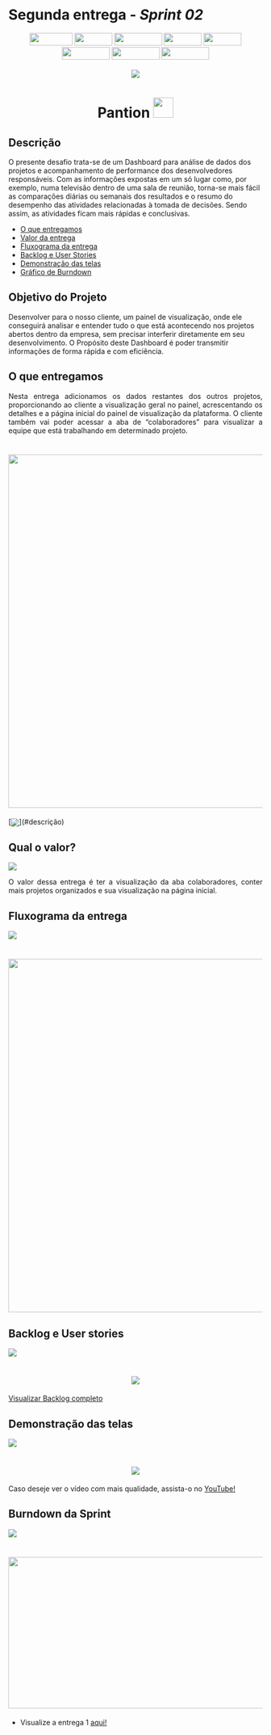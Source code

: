 # Segunda entrega - _Sprint 02_
<p align="center"><img src="https://img.shields.io/badge/HTML5-E34F26?style=for-the-badge&logo=html5&logoColor=white" width = "85px" height="25px"> <img src="https://img.shields.io/badge/CSS3-1572B6?style=for-the-badge&logo=css3&logoColor=white" width = "75px" height="25px"> <img src="https://img.shields.io/badge/JavaScript-F7DF1E?style=for-the-badge&logo=javascript&logoColor=black" width = "95px" height="25px"> <img src="https://img.shields.io/badge/Node.js-43853D?style=for-the-badge&logo=node.js&logoColor=white" width = "75px" height="25px"> <img src="https://img.shields.io/badge/npm-CB3837?style=for-the-badge&logo=npm&logoColor=white" width = "75px" height="25px"> <img src="https://img.shields.io/badge/Express.js-404D59?style=for-the-badge&logo=express&logoColor=white" width = "95px" height="25px"> <img src="https://img.shields.io/badge/Bootstrap-563D7C?style=for-the-badge&logo=bootstrap&logoColor=white" width = "95px" height="25px"> <img src="https://img.shields.io/badge/PostgreSQL-316192?style=for-the-badge&logo=postgresql&logoColor=white" width = "95px" height="25px"><br><br>
<img src="https://img.shields.io/badge/Status-EM%20ANDAMENTO-orange?style=for-the-badge&logo=appveyor"></p>

<h1 align="center"> Pantion <img src="https://github.com/roogercamargo/FatecAPI-02/blob/main/doc/logo/logocor1.png" width="40"></h2>

<h2>Descrição</h2>

 O presente desafio trata-se de um Dashboard para análise de dados dos projetos e acompanhamento de performance dos desenvolvedores responsáveis. Com as informações expostas em um só lugar como, por exemplo, numa televisão dentro de uma sala de reunião, torna-se mais fácil as comparações diárias ou semanais dos resultados e o resumo do desempenho das atividades relacionadas à tomada de decisões. Sendo assim, as atividades ficam mais rápidas e conclusivas.

- [O que entregamos](#o-que-entregamos)
- [Valor da entrega](#qual-o-valor)
- [Fluxograma da entrega](#fluxograma-da-entrega)
- [Backlog e User Stories](#backlog-e-user-stories)
- [Demonstração das telas](#demonstração-das-telas)
- [Gráfico de Burndown](#burndown-da-sprint)
<h2>Objetivo do Projeto</h2>

Desenvolver para o nosso cliente, um painel de visualização, onde ele conseguirá analisar e entender tudo o que está acontecendo nos projetos abertos dentro da empresa, sem precisar interferir diretamente em seu desenvolvimento. O Propósito deste Dashboard é poder transmitir informações de forma rápida e com eficiência.

<h2>O que entregamos</h2>

<p align="justify">Nesta entrega adicionamos os dados restantes dos outros projetos, proporcionando ao cliente a visualização geral no painel, acrescentando os detalhes e a página inicial do painel de visualização da plataforma. O cliente também vai poder acessar a aba de “colaboradores” para visualizar a equipe que está trabalhando em determinado projeto.</p>
<h1 align="center"><img src="https://github.com/roogercamargo/FatecAPI-02/blob/main/doc/cards/card2.png" width="700"></h2>
[<img align="center" src="https://img.shields.io/badge/Retornar ao menu de navegação-9cf?style=for-the-badge&logo=">](#descrição)

<h2>Qual o valor?</h2>       

[<img src="https://img.shields.io/badge/Retornar ao menu de navegação-9cf?style=for-the-badge&logo=">](#descrição)

<p align="justify">O valor dessa entrega é ter a visualização da aba colaboradores, conter mais projetos organizados e sua visualização na página inicial.</p>
 
 <h2>Fluxograma da entrega</h2>
 
[<img src="https://img.shields.io/badge/Retornar ao menu de navegação-9cf?style=for-the-badge&logo=">](#descrição)

<h1 align="center"><img src="https://github.com/roogercamargo/FatecAPI-02/blob/entrega-02/docs/fluxograma%20da%20entrega%202.png" width="700"></h2>

<h2>Backlog e User stories</h2>

[<img src="https://img.shields.io/badge/Retornar ao menu de navegação-9cf?style=for-the-badge&logo=">](#descrição)

<h1 align="center"><img src="https://github.com/roogercamargo/FatecAPI-02/blob/entrega-02/docs/Backlog%20entrega%202.png"></h2>
<p><a href="https://github.com/roogercamargo/FatecAPI-02/blob/entrega-02/docs/Backlog%20completo.png">Visualizar Backlog completo</a></p>

<h2>Demonstração das telas</h2>

[<img src="https://img.shields.io/badge/Retornar ao menu de navegação-9cf?style=for-the-badge&logo=">](#descrição)

<h1 align="center"><img src="gifs das telas desenvolvidas"></h2>
 <p>Caso deseje ver o vídeo com mais qualidade, assista-o no <a href="link das telas desenvolvidas">YouTube!</a></p>

<h2>Burndown da Sprint</h2> 

[<img src="https://img.shields.io/badge/Retornar ao menu de navegação-9cf?style=for-the-badge&logo=">](#descrição)

<h1 align="center"><img src="link da imagem do burndown" width=550px height=300px></h2>


 - Visualize a entrega 1 <a href="https://github.com/roogercamargo/FatecAPI-02/tree/entrega-01">aqui!</a>
